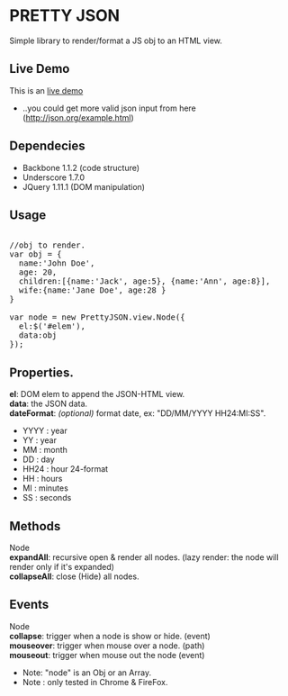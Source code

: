 PRETTY JSON 
== 

Simple library to render/format a JS obj to an HTML view.

Live Demo 
--
This is an [live demo](http://warfares.github.com/pretty-json/)
* ..you could get more valid json input from here (http://json.org/example.html)

Dependecies
--
* Backbone 1.1.2 (code structure) 
* Underscore 1.7.0 
* JQuery 1.11.1 (DOM manipulation)

Usage
--
<pre>

//obj to render.
var obj = {
  name:'John Doe',
  age: 20,
  children:[{name:'Jack', age:5}, {name:'Ann', age:8}],
  wife:{name:'Jane Doe', age:28 }
}

var node = new PrettyJSON.view.Node({
  el:$('#elem'),
  data:obj
});
</pre>

Properties.
--
<b>el</b>: DOM elem to append the JSON-HTML view.
<br/>
<b>data</b>: the JSON data.
<br/>
<b>dateFormat</b>: <em>(optional)</em> format date, ex: "DD/MM/YYYY HH24:MI:SS". 
  - YYYY : year
  - YY : year
  - MM : month
  - DD : day
  - HH24 : hour 24-format
  - HH : hours
  - MI : minutes
  - SS : seconds

Methods
--
Node
<br/>
<b>expandAll</b>: recursive open & render all nodes. (lazy render: the node will render only if it's expanded)
<br/>
<b>collapseAll</b>: close (Hide) all nodes.

Events
--
Node
<br/>
<b>collapse</b>: trigger when a node is show or hide. (event)
<br/>
<b>mouseover</b>: trigger when mouse over a node. (path)
<br/>
<b>mouseout</b>: trigger when mouse out the node (event)

* Note: "node" is an Obj or an Array.
* Note : only tested in Chrome & FireFox.
